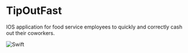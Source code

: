 # TipOutFast
IOS application for food service employees to quickly and correctly cash out their coworkers.

![Swift](https://img.shields.io/badge/Swift-orange)

